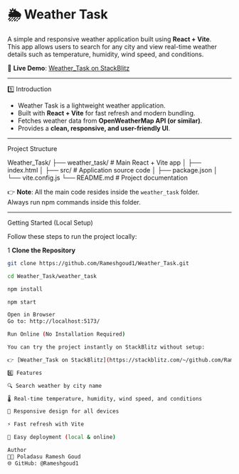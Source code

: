 # 🌦️ Weather Task  

A simple and responsive weather application built using **React + Vite**.  
This app allows users to search for any city and view real-time weather details such as temperature, humidity, wind speed, and conditions.  

🔗 **Live Demo**: [Weather_Task on StackBlitz](https://stackblitz.com/~/github.com/Rameshgoud1/Weather_Task)  

---
 1️⃣ Introduction  

- Weather Task is a lightweight weather application.  
- Built with **React + Vite** for fast refresh and modern bundling.  
- Fetches weather data from **OpenWeatherMap API (or similar)**.  
- Provides a **clean, responsive, and user-friendly UI**.  

---

Project Structure  

Weather_Task/
├── weather_task/ # Main React + Vite app
│ ├── index.html
│ ├── src/ # Application source code
│ ├── package.json
│ └── vite.config.js
└── README.md # Project documentation


👉 **Note**: All the main code resides inside the `weather_task` folder.  
Always run npm commands inside this folder.  

---

Getting Started (Local Setup)  

Follow these steps to run the project locally:  

1 **Clone the Repository**  
   ```bash
   git clone https://github.com/Rameshgoud1/Weather_Task.git

cd Weather_Task/weather_task

npm install

npm start

Open in Browser
Go to: http://localhost:5173/

 Run Online (No Installation Required)

You can try the project instantly on StackBlitz without setup:

👉 [Weather_Task on StackBlitz](https://stackblitz.com/~/github.com/Rameshgoud1

6️⃣ Features

🔍 Search weather by city name

🌡️ Real-time temperature, humidity, wind speed, and conditions

📱 Responsive design for all devices

⚡ Fast refresh with Vite

🚀 Easy deployment (local & online)

Author
👨‍💻 Poladasu Ramesh Goud
🌐 GitHub: @Rameshgoud1
